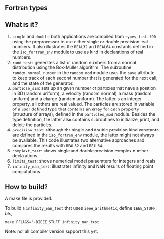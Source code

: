 Fortran types
-------------

What is it?
-----------
1. `single` and  `double`: both applications are compiled from
    `types_test.f90` using the preprocessor to use either single or
    double precision real numbers.  It also illustrates the `REAL32`
    and `REAL64` constants defined in the `iso_fortran_env` module
    to use as kind in declarations of real numbers.
1. `rand_test`: generates a list of random numbers from a normal
    distribution using the Box-Muller algorithm.  The subroutine
    `random_normal_number` in the `random_mod` module uses the `save`
    attribute to keep track of each second number that is generated
    for the next call, and the state of the generator.
1. `particle_sim`: sets up an given number of particles that have a
    position in 3D (random uniform), a velocity (random normal), a mass
    (random uniform) and a charge (random uniform).  The latter is
    an integer property, all others are real valued.
    The particles are stored in variable of a user defined type that
    contains an array for each property (structure of arrays), defined
    in the `particles_mod` module.  Besides the type definition, the
    latter also contains subroutines to initialize, print, and delete
    the particles.
1. `precision_test`: although the single and double precision kind
    constants are defined in the `iso_fortran_env` module, the latter
    might not always be available.  This code illustrates two alternative
    approaches and compares the results with `REAL32` and `REAL64`.
1. `complext_test`: shows single and double precision complex number
    declarations.
1. `limits_test`: shows numerical model paraemters for integers and reals
1. `infinity_nan_test`: illustrates infinity and NaN results of floating
    point computations

How to build?
-------------
A make file is provided.

To build a `infinity_nan_test` that uses `ieee_arithmetic`, define
`IEEE_STUFF`, i.e.,
```
make FFLAGS='-DIEEE_STUFF infinity_nan_test
``` 
Note: not all compiler version support this yet.
